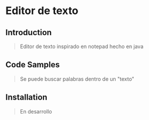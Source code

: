 # Editor de texto

## Introduction

> Editor de texto inspirado en notepad hecho en java

## Code Samples

> Se puede buscar palabras dentro de un "texto"

## Installation

> En desarrollo
